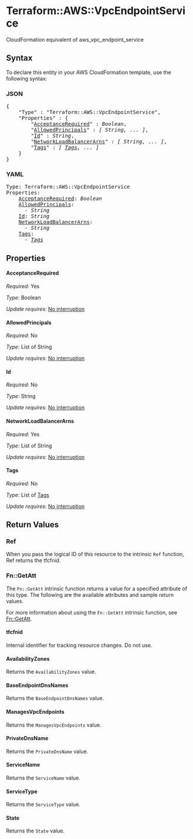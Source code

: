 # Terraform::AWS::VpcEndpointService

CloudFormation equivalent of aws_vpc_endpoint_service

## Syntax

To declare this entity in your AWS CloudFormation template, use the following syntax:

### JSON

<pre>
{
    "Type" : "Terraform::AWS::VpcEndpointService",
    "Properties" : {
        "<a href="#acceptancerequired" title="AcceptanceRequired">AcceptanceRequired</a>" : <i>Boolean</i>,
        "<a href="#allowedprincipals" title="AllowedPrincipals">AllowedPrincipals</a>" : <i>[ String, ... ]</i>,
        "<a href="#id" title="Id">Id</a>" : <i>String</i>,
        "<a href="#networkloadbalancerarns" title="NetworkLoadBalancerArns">NetworkLoadBalancerArns</a>" : <i>[ String, ... ]</i>,
        "<a href="#tags" title="Tags">Tags</a>" : <i>[ <a href="tags.md">Tags</a>, ... ]</i>
    }
}
</pre>

### YAML

<pre>
Type: Terraform::AWS::VpcEndpointService
Properties:
    <a href="#acceptancerequired" title="AcceptanceRequired">AcceptanceRequired</a>: <i>Boolean</i>
    <a href="#allowedprincipals" title="AllowedPrincipals">AllowedPrincipals</a>: <i>
      - String</i>
    <a href="#id" title="Id">Id</a>: <i>String</i>
    <a href="#networkloadbalancerarns" title="NetworkLoadBalancerArns">NetworkLoadBalancerArns</a>: <i>
      - String</i>
    <a href="#tags" title="Tags">Tags</a>: <i>
      - <a href="tags.md">Tags</a></i>
</pre>

## Properties

#### AcceptanceRequired

_Required_: Yes

_Type_: Boolean

_Update requires_: [No interruption](https://docs.aws.amazon.com/AWSCloudFormation/latest/UserGuide/using-cfn-updating-stacks-update-behaviors.html#update-no-interrupt)

#### AllowedPrincipals

_Required_: No

_Type_: List of String

_Update requires_: [No interruption](https://docs.aws.amazon.com/AWSCloudFormation/latest/UserGuide/using-cfn-updating-stacks-update-behaviors.html#update-no-interrupt)

#### Id

_Required_: No

_Type_: String

_Update requires_: [No interruption](https://docs.aws.amazon.com/AWSCloudFormation/latest/UserGuide/using-cfn-updating-stacks-update-behaviors.html#update-no-interrupt)

#### NetworkLoadBalancerArns

_Required_: Yes

_Type_: List of String

_Update requires_: [No interruption](https://docs.aws.amazon.com/AWSCloudFormation/latest/UserGuide/using-cfn-updating-stacks-update-behaviors.html#update-no-interrupt)

#### Tags

_Required_: No

_Type_: List of <a href="tags.md">Tags</a>

_Update requires_: [No interruption](https://docs.aws.amazon.com/AWSCloudFormation/latest/UserGuide/using-cfn-updating-stacks-update-behaviors.html#update-no-interrupt)

## Return Values

### Ref

When you pass the logical ID of this resource to the intrinsic `Ref` function, Ref returns the tfcfnid.

### Fn::GetAtt

The `Fn::GetAtt` intrinsic function returns a value for a specified attribute of this type. The following are the available attributes and sample return values.

For more information about using the `Fn::GetAtt` intrinsic function, see [Fn::GetAtt](https://docs.aws.amazon.com/AWSCloudFormation/latest/UserGuide/intrinsic-function-reference-getatt.html).

#### tfcfnid

Internal identifier for tracking resource changes. Do not use.

#### AvailabilityZones

Returns the <code>AvailabilityZones</code> value.

#### BaseEndpointDnsNames

Returns the <code>BaseEndpointDnsNames</code> value.

#### ManagesVpcEndpoints

Returns the <code>ManagesVpcEndpoints</code> value.

#### PrivateDnsName

Returns the <code>PrivateDnsName</code> value.

#### ServiceName

Returns the <code>ServiceName</code> value.

#### ServiceType

Returns the <code>ServiceType</code> value.

#### State

Returns the <code>State</code> value.


